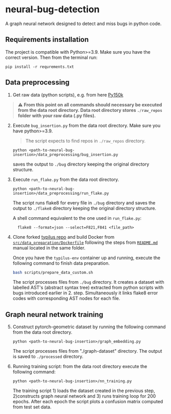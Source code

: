 # neural-bug-detection
A graph neural network designed to detect and miss bugs in python code.

## Requirements installation

The project is compatible with Python>=3.9. Make sure you have the correct version. Then from the terminal run:
```shell script
pip install -r requrements.txt
```

## Data preprocessing

1) Get raw data (python scripts), e.g. from here [Py150k](https://www.sri.inf.ethz.ch/py150)
> :warning: **From this point on all commands should necessary be executed from the data root directory. Data root directory stores `./raw_repos` folder with your raw data (.py files).**

2) Execute `bug_insertion.py` from the data root directory. Make sure you have python>=3.9.

   > The script expects to find repos in `./raw_repos` directory.
   ```shell script
   python <path-to-neural-bug-insertion>/data_preprocessing/bug_insertion.py
   ```
   saves the output to `./bug` directory keeping 
   the original directory structure.
   
3) Execute `run_flake.py` from the data root directory.
   ```shell script
   python <path-to-neural-bug-insertion>/data_preprocessing/run_flake.py
   ```
   The script runs flake8 for every file in `./bug` directory and saves the output to `./flake8` directory keeping 
   the original directory structure.
   
   A shell command equivalent to the one used in `run_flake.py`:
   ```shell script
     flake8 --format=json --select=F821,F841 <file_path>
   ```
      
4) Clone forked [typilus repo](https://github.com/petroolg/typilus) and build Docker from 
[`src/data_preparation/Dockerfile`](https://github.com/petroolg/typilus/blob/master/src/data_preparation/Dockerfile) 
following the steps from
[`README.md`](https://github.com/petroolg/typilus/blob/master/src/data_preparation/README.md) 
manual located in the same folder. 

    Once you have the `typilus-env` container up and running, execute the following command to finish data preparation.
    ```bash
    bash scripts/prepare_data_custom.sh
    ```
   The script processes files from `./bug` directory. It creates a dataset with labelled AST's (abstract syntax tree) 
   extracted from python scripts with bugs introduced earlier in 2. step. Simultaneously it links flake8 error 
   codes with corresponding AST nodes for each file.  
   
## Graph neural network training

5) Construct pytorch-geometric dataset by running the following command from the data root directory.

    ```shell script
    python <path-to-neural-bug-insertion>/graph_embedding.py 
    ```
   The script processes files from "./graph-dataset" directory. The output is saved to `./processed` directory.
   
6) Running training script: from the data root directory execute the following command:
    ```shell script
    python <path-to-neural-bug-insertion>/nn_training.py 
    ```
   The training script 1) loads the dataset created in the previous step, 2)constructs graph neural network and 
   3) runs training loop for 200 epochs. After each epoch the script plots a confusion matrix computed from test set data.
